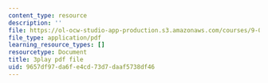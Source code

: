 ```yaml
---
content_type: resource
description: ''
file: https://ol-ocw-studio-app-production.s3.amazonaws.com/courses/9-00sc-introduction-to-psychology-fall-2011/9657df97da6fe4cd73d7daaf5738df46_vf1U3Nt3HQk.pdf
file_type: application/pdf
learning_resource_types: []
resourcetype: Document
title: 3play pdf file
uid: 9657df97-da6f-e4cd-73d7-daaf5738df46
---
```

